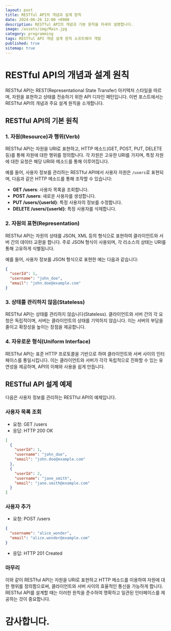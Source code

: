 ```yaml
---
layout: post
title: RESTful API의 개념과 설계 원칙
date: 2024-06-26 12:00 +0900
description: RESTful API의 개념과 기본 원칙을 자세히 설명합니다.
image: /assets/img/Main.jpg
category: programming
tags: RESTful API 개념 설계 원칙 소프트웨어 개발
published: true
sitemap: true
---
```


# RESTful API의 개념과 설계 원칙

RESTful API는 REST(Representational State Transfer) 아키텍처 스타일을 따르며, 자원을 표현하고 상태를 전송하기 위한 API 디자인 패턴입니다. 이번 포스트에서는 RESTful API의 개념과 주요 설계 원칙을 소개합니다.

## RESTful API의 기본 원칙

### 1. 자원(Resource)과 행위(Verb)

RESTful API는 자원을 URI로 표현하고, HTTP 메소드(GET, POST, PUT, DELETE 등)를 통해 자원에 대한 행위를 정의합니다. 각 자원은 고유한 URI를 가지며, 특정 자원에 대한 요청은 해당 URI와 메소드를 통해 이루어집니다.

예를 들어, 사용자 정보를 관리하는 RESTful API에서 사용자 자원은 `/users`로 표현되며, 다음과 같은 HTTP 메소드를 통해 조작할 수 있습니다:
- **GET /users**: 사용자 목록을 조회합니다.
- **POST /users**: 새로운 사용자를 생성합니다.
- **PUT /users/{userId}**: 특정 사용자의 정보를 수정합니다.
- **DELETE /users/{userId}**: 특정 사용자를 삭제합니다.

### 2. 자원의 표현(Representation)

RESTful API는 자원의 상태를 JSON, XML 등의 형식으로 표현하여 클라이언트와 서버 간의 데이터 교환을 합니다. 주로 JSON 형식이 사용되며, 각 리소스의 상태는 URI를 통해 고유하게 식별됩니다.

예를 들어, 사용자 정보를 JSON 형식으로 표현한 예는 다음과 같습니다:
```json
{
  "userId": 1,
  "username": "john_doe",
  "email": "john.doe@example.com"
}
```

### 3. 상태를 관리하지 않음(Stateless)
RESTful API는 상태를 관리하지 않습니다(Stateless). 클라이언트와 서버 간의 각 요청은 독립적이며, 서버는 클라이언트의 상태를 기억하지 않습니다. 이는 서버의 부담을 줄이고 확장성을 높이는 장점을 제공합니다.

### 4. 자유로운 형식(Uniform Interface)
RESTful API는 표준 HTTP 프로토콜을 기반으로 하여 클라이언트와 서버 사이의 인터페이스를 통일시킵니다. 이는 클라이언트와 서버가 각각 독립적으로 진화할 수 있는 유연성을 제공하며, API의 이해와 사용을 쉽게 만듭니다.

## RESTful API 설계 예제
다음은 사용자 정보를 관리하는 RESTful API의 예제입니다.

### 사용자 목록 조회
- 요청: GET /users
- 응답: HTTP 200 OK
```json
[
  {
    "userId": 1,
    "username": "john_doe",
    "email": "john.doe@example.com"
  },
  {
    "userId": 2,
    "username": "jane_smith",
    "email": "jane.smith@example.com"
  }
]

```

### 사용자 추가
- 요청: POST /users
```json
{
  "username": "alice_wonder",
  "email": "alice.wonder@example.com"
}

```
- 응답: HTTP 201 Created





### 마무리
이와 같이 RESTful API는 자원을 URI로 표현하고 HTTP 메소드를 이용하여 자원에 대한 행위를 정의함으로써, 클라이언트와 서버 사이의 효율적인 통신을 가능하게 합니다.
RESTful API를 설계할 때는 이러한 원칙을 준수하여 명확하고 일관된 인터페이스를 제공하는 것이 중요합니다.

# 감사합니다.

